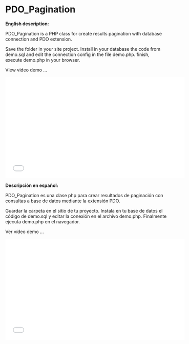 PDO_Pagination
==============

<strong>English description:</strong>

PDO_Pagination is a PHP class for create results pagination with database connection and PDO extension.

Save the folder in your site project. Install in your database the code from demo.sql and edit the connection config in the file demo.php. finish, execute demo.php in your browser.

View video demo ...

<iframe width="560" height="315" src="//www.youtube.com/embed/kKCferOfaOc" frameborder="0" allowfullscreen></iframe>

<strong>Descripción en español:</strong>

PDO_Pagination es una clase php para crear resultados de paginación con consultas a base de datos mediante la extensión PDO.

Guardar la carpeta en el sitio de tu proyecto. Instala en tu base de datos el código de demo.sql y editar la conexión en el archivo demo.php. Finalmente ejecuta demo.php en el navegador.

Ver vídeo demo ...

<iframe width="560" height="315" src="//www.youtube.com/embed/kKCferOfaOc" frameborder="0" allowfullscreen></iframe>
